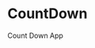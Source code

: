 # CountDown
 Count Down App
     
          
                                                    
                                                              
                                                
                                    
                         
            
      
       
 
